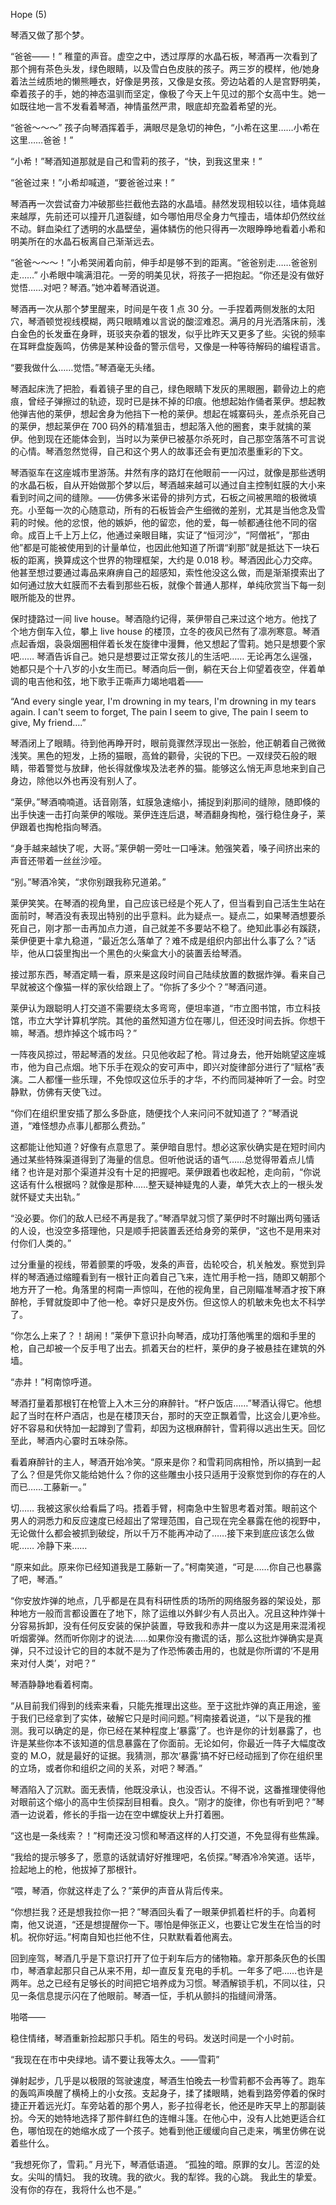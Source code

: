 Hope (5)

琴酒又做了那个梦。

“爸爸——！” 稚童的声音。虚空之中，透过厚厚的水晶石板，琴酒再一次看到了那个拥有茶色头发，绿色眼睛，以及雪白色皮肤的孩子。两三岁的模样，他/她身着法兰绒质地的懒熊睡衣，好像是男孩，又像是女孩。旁边站着的人是宫野明美，牵着孩子的手，她的神态温驯而坚定，像极了今天上午见过的那个女高中生。她一如既往地一言不发看着琴酒，神情虽然严肃，眼底却充盈着希望的光。

“爸爸～～～” 孩子向琴酒挥着手，满眼尽是急切的神色，“小希在这里……小希在这里……爸爸！”

“小希！”琴酒知道那就是自己和雪莉的孩子，“快，到我这里来！”

“爸爸过来！”小希却喊道，“要爸爸过来！”

琴酒再一次尝试奋力冲破那些拦截他去路的水晶墙。赫然发现相较以往，墙体竟越来越厚，先前还可以撞开几道裂缝，如今哪怕用尽全身力气撞击，墙体却仍然纹丝不动。鲜血染红了透明的水晶壁垒，遍体鳞伤的他只得再一次眼睁睁地看着小希和明美所在的水晶石板离自己渐渐远去。

“爸爸～～～！”小希哭闹着向前，伸手却是够不到的距离。“爸爸别走……爸爸别走……” 小希眼中噙满泪花。一旁的明美见状，将孩子一把抱起。“你还是没有做好觉悟……对吧？琴酒。”她冲着琴酒说道。

琴酒再一次从那个梦里醒来，时间是午夜 1 点 30 分。一手捏着两侧发胀的太阳穴，琴酒顿觉视线模糊，两只眼睛难以言说的酸涩难忍。满月的月光洒落床前，浅白金色的长发垂在身畔，斑驳夹杂着的银发，似乎比昨天又更多了些。尖锐的频率在耳畔盘旋轰鸣，仿佛是某种设备的警示信号，又像是一种等待解码的编程语言。

“要我做什么……觉悟。”琴酒毫无头绪。

琴酒起床洗了把脸，看着镜子里的自己，绿色眼睛下发灰的黑眼圈，颧骨边上的疤痕，曾经子弹擦过的轨迹，现时已是抹不掉的印痕。他想起始作俑者莱伊。想起教他弹吉他的莱伊，想起舍身为他挡下一枪的莱伊。想起在城寨码头，差点杀死自己的莱伊，想起莱伊在 700 码外的精准狙击，想起落入他的圈套，束手就擒的莱伊。他到现在还能体会到，当时以为莱伊已被基尔杀死时，自己那空落落不可言说的心情。琴酒忽然觉得，自己和这个男人的故事还会有更加浓墨重彩的下文。

琴酒驱车在这座城市里游荡。井然有序的路灯在他眼前一一闪过，就像是那些透明的水晶石板，自从开始做那个梦以后，琴酒越来越可以通过自主控制虹膜的大小来看到时间之间的缝隙。——仿佛多米诺骨的排列方式，石板之间被黑暗的极微填充。小至每一次的心随意动，所有的石板皆会产生细微的差别，尤其是当他念及雪莉的时候。他的忿恨，他的嫉妒，他的留恋，他的爱，每一帧都通往他不同的宿命。成百上千上万上亿，他通过亲眼目睹，实证了“恒河沙”，“阿僧衹”，“那由他”都是可能被使用到的计量单位，也因此他知道了所谓“刹那”就是抵达下一块石板的距离，换算成这个世界的物理框架，大约是 0.018 秒。琴酒因此心力交瘁。他甚至想过要通过毒品来麻痹自己的超感知，索性他没这么做，而是渐渐摸索出了如何通过放大虹膜而不去看到那些石板，就像个普通人那样，单纯欣赏当下每一刻眼所能及的世界。

保时捷路过一间 live house。琴酒隐约记得，莱伊带自己来过这个地方。他找了个地方倒车入位，攀上 live house 的楼顶，立冬的夜风已然有了凛冽寒意。琴酒点起香烟，袅袅烟圈相伴着长发在旋律中漫舞，他又想起了雪莉。她只是想要个家吧…… 琴酒告诉自己。她只是想要过正常女孩儿的生活吧…… 无论再怎么逞强，她都只是个十八岁的小女生而已。琴酒向后一倒，躺在天台上仰望着夜空，伴着单调的电吉他和弦，地下歌手正嘶声力竭地唱着——

“And every single year,
I'm drowning in my tears,
I'm drowning in my tears again.
I can't seem to forget,
The pain I seem to give,
The pain I seem to give,
My friend….”

琴酒闭上了眼睛。待到他再睁开时，眼前竟骤然浮现出一张脸，他正朝着自己微微浅笑。黑色的短发，上扬的猫眼，高耸的颧骨，尖锐的下巴。一双绿荧石般的眼睛，带着警觉与放肆，他长得就像埃及法老养的猫。能够这么悄无声息地来到自己身边，除他以外也再没有别人了。

“莱伊。”琴酒喃喃道。话音刚落，虹膜急速缩小，捕捉到刹那间的缝隙，随即倏的出手快速一击打向莱伊的喉咙。莱伊连连后退，琴酒翻身掏枪，强行稳住身子，莱伊跟着也掏枪指向琴酒。

“身手越来越快了呢，大哥。”莱伊朝一旁吐一口唾沫。勉强笑着，嗓子间挤出来的声音还带着一丝丝沙哑。

“别。”琴酒冷笑，“求你别跟我称兄道弟。”

莱伊笑笑。在琴酒的视角里，自己应该已经是个死人了，但当看到自己活生生站在面前时，琴酒没有表现出特别的出乎意料。此为疑点一。疑点二，如果琴酒想要杀死自己，刚才那一击再加点力道，自己就差不多要站不稳了。绝知此事必有蹊跷，莱伊便更十拿九稳道，“最近怎么落单了？难不成是组织内部出什么事了么？”话毕，他从口袋里掏出一个黑色的火柴盒大小的装置丢给琴酒。

接过那东西，琴酒定睛一看，原来是这段时间自己陆续放置的数据炸弹。看来自己早就被这个像猫一样的家伙给跟上了。“你拆了多少个？”琴酒问道。

莱伊认为跟聪明人打交道不需要绕太多弯弯，便坦率道，“市立图书馆，市立科技馆，市立大学计算机学院。其他的虽然知道方位在哪儿，但还没时间去拆。你想干嘛，琴酒。想炸掉这个城市吗？”

一阵夜风掠过，带起琴酒的发丝。只见他收起了枪。背过身去，他开始眺望这座城市，他为自己点烟。地下乐手在观众的安可声中，即兴对旋律部分进行了“赋格”表演。二人都懂一些乐理，不免惊叹这位乐手的才华，不约而同凝神听了一会。时空静默，仿佛有天使飞过。

“你们在组织里安插了那么多卧底，随便找个人来问问不就知道了？”琴酒说道，“难怪想办点事儿都那么费劲。”

这都能让他知道？好像有点意思了。莱伊暗自思忖。想必这家伙确实是在短时间内通过某些特殊渠道得到了海量的信息。但听他说话的语气……总觉得带着点儿情绪？也许是对那个渠道并没有十足的把握吧。莱伊跟着也收起枪，走向前，“你说这话有什么根据吗？就像是那种……整天疑神疑鬼的人妻，单凭大衣上的一根头发就怀疑丈夫出轨。”

“没必要。你们的敌人已经不再是我了。”琴酒早就习惯了莱伊时不时蹦出两句骚话的人设，也没空多搭理他，只是顺手把装置丢还给身旁的莱伊，“这也不是用来对付你们人类的。”

过分重量的视线，带着颤栗的呼吸，发条的声音，齿轮咬合，机关触发。察觉到异样的琴酒通过缩瞳看到有一根针正向着自己飞来，连忙用手枪一挡，随即又朝那个地方开了一枪。角落里的柯南一声惊叫，在他的视角里，自己刚瞄准琴酒才按下麻醉枪，手臂就旋即中了他一枪。幸好只是皮外伤。但这惊人的机敏未免也太不科学了。

“你怎么上来了？！胡闹！”莱伊下意识扑向琴酒，成功打落他嘴里的烟和手里的枪，自己却被一个反手甩了出去。抓着天台的栏杆，莱伊的身子被悬挂在建筑的外墙。

“赤井！”柯南惊呼道。

琴酒打量着那根钉在枪管上入木三分的麻醉针。“杯户饭店……”琴酒认得它。他想起了当时在杯户酒店，也是在楼顶天台，那时的天空正飘着雪，比这会儿更冷些。好不容易和伏特加一起蹲到了雪莉，却因为这根麻醉针，雪莉得以逃出生天。回忆至此，琴酒内心霎时五味杂陈。

看着麻醉针的主人，琴酒开始冷笑。“原来是你？和雪莉同病相怜，所以搞到一起了么？但是凭你又能给她什么？你的这些雕虫小技只适用于没察觉到你的存在的人而已……工藤新一。”

切…… 我被这家伙给看扁了吗。捂着手臂，柯南急中生智思考着对策。眼前这个男人的洞悉力和反应速度已经超出了常理范围，自己现在完全暴露在他的视野中，无论做什么都会被抓到破绽，所以千万不能再冲动了……接下来到底应该怎么做呢…… 冷静下来……

“原来如此。原来你已经知道我是工藤新一了。”柯南笑道，“可是……你自己也暴露了吧，琴酒。”

“你安放炸弹的地点，几乎都是在具有科研性质的场所的网络服务器的架设处，那种地方一般而言都设置在了地下，除了运维以外鲜少有人员出入。况且这种炸弹十分容易拆卸，没有任何反安装的保护装置，导致我和赤井一度以为这是用来混淆视听烟雾弹。然而听你刚才的说法……如果你没有撒谎的话，那么这批炸弹确实是真弹，只不过设计它的目的本就不是为了作恐怖袭击用的，也就是你所谓的‘不是用来对付人类’，对吧？”

琴酒静静地看着柯南。

“从目前我们得到的线索来看，只能先推理出这些。至于这批炸弹的真正用途，鉴于我们已经拿到了实体，破解它只是时间问题。”柯南接着说道，“以下是我的推测。我可以确定的是，你已经在某种程度上‘暴露’了。也许是你的计划暴露了，也许是某些你本不该知道的信息暴露在了你面前。无论如何，你最近一阵子大幅度改变的 M.O，就是最好的证据。我猜测，那次‘暴露’搞不好已经动摇到了你在组织里的立场，或者你和组织之间的关系，对吧？琴酒。”

琴酒陷入了沉默。面无表情，他既没承认，也没否认。不得不说，这番推理使得他对眼前这个缩小的高中生侦探刮目相看。良久。“刚才的旋律，你也有听到吧？”琴酒一边说着，修长的手指一边在空中螺旋状上升打着圈。

“这也是一条线索？！”柯南还没习惯和琴酒这样的人打交道，不免显得有些焦躁。

“我给的提示够多了，愿意的话就请好好推理吧，名侦探。”琴酒冷冷笑道。话毕，捡起地上的枪，他拔掉了那根针。

“喂，琴酒，你就这样走了么？”莱伊的声音从背后传来。

“你想拦我？还是想我拉你一把？”琴酒回头看了一眼莱伊抓着栏杆的手。向着柯南，他又说道，“还是想提醒你一下。哪怕是伸张正义，也要让它发生在恰当的时机。祝你好运。”柯南自知也拦他不住，只默默看着他离去。

回到座驾，琴酒几乎是下意识打开了位于刹车后方的储物箱。拿开那条灰色的长围巾，琴酒拿起那只自己从来不用，却一直反复充电的手机。一年多了吧……也许是两年。总之已经有足够长的时间把它培养成为习惯。琴酒解锁手机，不同以往，只见一条信息提示闪在了他眼前。琴酒一怔，手机从颤抖的指缝间滑落。

啪嗒——

稳住情绪，琴酒重新捡起那只手机。陌生的号码。发送时间是一个小时前。

“我现在在市中央绿地。请不要让我等太久。——雪莉”

弹射起步，几乎是以极限的驾驶速度，琴酒生怕晚去一秒雪莉都不会再等了。跑车的轰鸣声唤醒了横椅上的小女孩。支起身子，揉了揉眼睛，她看到路旁停着的保时捷正开着远光灯。车旁站着的那个男人，影子拉得老长，他还是昨天早上的那副装扮。今天的她特地选择了那件鲜红色的连帽斗篷。在他心中，没有人比她更适合红色，哪怕现在的她缩水成了一个孩子。她看到他正缓缓向自己走来，嘴里仿佛在说着些什么。

“我想死你了，雪莉。”
月光下，琴酒低语道。
“孤独的暗。原罪的女儿。苦涩的处女。尖叫的情妇。
我的玫瑰。我的欲火。我的犁铧。我的心跳。
我此生的挚爱。没有你的存在，我将什么也不是。”
